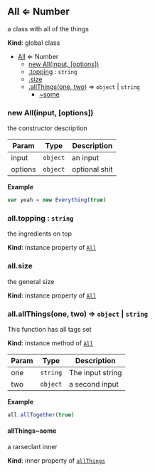 <a name="All"></a>
## All ⇐ Number
a class with all of the things

**Kind**: global class  

* [All](#All) ⇐ Number
    * [new All(input, [options])](#new_All_new)
    * [.topping](#All+topping) : `string`
    * [.size](#All+size)
    * [.allThings(one, two)](#All+allThings) ⇒ `object` | `string`
        * [~some](#All+allThings..some)


<a name="new_All_new"></a>
### new All(input, [options])
the constructor description

  

| Param   | Type     | Description   |
| ------- | -------- | ------------- |
| input   | `object` | an input      |
| options | `object` | optional shit |


**Example**
```js
var yeah = new Everything(true)
```


<a name="All+topping"></a>
### all.topping : `string`
the ingredients on top

**Kind**: instance property of [`All`](#All)


<a name="All+size"></a>
### all.size
the general size

**Kind**: instance property of [`All`](#All)


<a name="All+allThings"></a>
### all.allThings(one, two) ⇒ `object` | `string`
This function has all tags set

**Kind**: instance method of [`All`](#All)  

| Param | Type     | Description      |
| ----- | -------- | ---------------- |
| one   | `string` | The input string |
| two   | `object` | a second input   |


**Example**
```js
all.allTogether(true)
```


<a name="All+allThings..some"></a>
#### allThings~some
a rarseclart inner

**Kind**: inner property of [`allThings`](#All+allThings)


